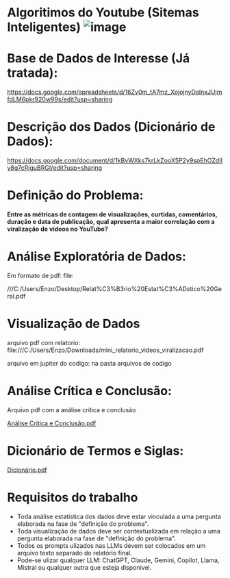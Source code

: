 # Algoritimos do Youtube (Sitemas Inteligentes) ![image](https://github.com/user-attachments/assets/a8415e71-32ca-4de1-a20a-0c7716f1b8ec)

# Base de Dados de Interesse (Já tratada):

https://docs.google.com/spreadsheets/d/16Zv0m_tA7mz_XojojnyDaInxJUjmfdLM6pkr920w99s/edit?usp=sharing

# Descrição dos Dados (Dicionário de Dados): 

https://docs.google.com/document/d/1kBvWXks7krLkZooX5P2y9spEhOZdIIy8g7cRjguBRGI/edit?usp=sharing

# Definição do Problema:

**Entre as métricas de contagem de visualizações, curtidas, comentários, duração e data de publicação, qual apresenta a maior correlação com a viralização de vídeos no YouTube?**

# Análise Exploratória de Dados:

Em formato de pdf: file:

///C:/Users/Enzo/Desktop/Relat%C3%B3rio%20Estat%C3%ADstico%20Geral.pdf

# Visualização de Dados
arquivo pdf com relatorio: file:///C:/Users/Enzo/Downloads/mini_relatorio_videos_viralizacao.pdf

arquivo em jupiter do codigo: na pasta arquivos de codigo 


# Análise Crítica e Conclusão:
Arquivo pdf com a análise crítica e conclusão

[Análise Critica e Conclusão.pdf](https://github.com/user-attachments/files/20162374/Analise.Critica.e.Conclusao.pdf)



# Dicionário de Termos e Siglas: 


[Dicionário.pdf](https://github.com/user-attachments/files/20162392/Dicionario.pdf)



# Requisitos do trabalho
* Toda análise estatística dos dados deve estar vinculada a uma pergunta elaborada na fase de "definição do problema".
* Toda visualização de dados deve ser contextualizada em relação a uma pergunta elaborada na fase de "definição do problema".
* Todos os prompts ulizados nas LLMs devem ser colocados em um arquivo texto separado do relatório final.
* Pode-se ulizar qualquer LLM: ChatGPT, Claude, Gemini, Copilot, Llama, Mistral ou qualquer outra que esteja disponível.

